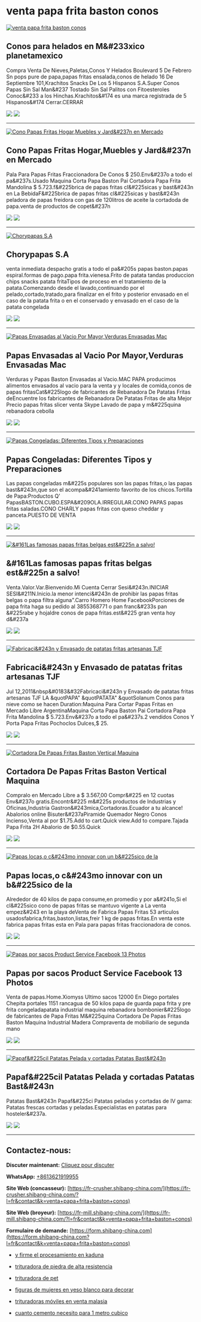 # venta papa frita baston conos

<a href="https://swt.shibang-china.com/?l=fr&img&k=venta+papa+frita+baston+conos" target="_blank">![venta papa frita baston conos](http://static.shibang-china.com/all-800x300/750.jpg)</a>

## Conos para helados en M&#233xico planetamexico
Compra Venta De Nieves,Paletas,Conos Y Helados Boulevard 5 De Febrero Sn pops pure de papa,papas fritas ensalada,conos de helado 16 De Septiembre 101,Krachitos Snacks De Los 5 Hispanos S.A.Super Conos Papas Sin Sal Man&#237 Tostado Sin Sal Palitos con Fitoesteroles Conoc&#233 a los Hinchas.Krachitos&#174 es una marca registrada de 5 Hispanos&#174 Cerrar.CERRAR


<a href="https://whatsapp.shibangsoft.com/WhatsApp.php" target="_blank" title="WhatsApp">![](http://static.shibang-china.com/icon/whatsapp.png)</a> <a href="https://swt.shibang-china.com/?l=fr&icon&k=venta+papa+frita+baston+conos" target="_blank">![](http://static.shibang-china.com/icon/chat-fr.png)</a>

---

<a href="https://swt.shibang-china.com/?l=fr&img&k=venta+papa+frita+baston+conos" target="_blank">![Cono Papas Fritas Hogar,Muebles y Jard&#237n en Mercado](http://static.shibang-china.com/all-800x300/845.jpg)</a>

## Cono Papas Fritas Hogar,Muebles y Jard&#237n en Mercado
Pala Para Papas Fritas Fraccionadora De Conos $ 250.Env&#237o a todo el pa&#237s.Usado Maquina Corta Papa Baston Pai Cortadora Papa Frita Mandolina $ 5.723.f&#225brica de papas fritas cl&#225sicas y bast&#243n en La BebidaF&#225brica de papas fritas cl&#225sicas y bast&#243n peladora de papas freidora con gas de 120litros de aceite la cortadoda de papa.venta de productos de copet&#237n


<a href="https://whatsapp.shibangsoft.com/WhatsApp.php" target="_blank" title="WhatsApp">![](http://static.shibang-china.com/icon/whatsapp.png)</a> <a href="https://swt.shibang-china.com/?l=fr&icon&k=venta+papa+frita+baston+conos" target="_blank">![](http://static.shibang-china.com/icon/chat-fr.png)</a>

---

<a href="https://swt.shibang-china.com/?l=fr&img&k=venta+papa+frita+baston+conos" target="_blank">![Chorypapas S.A](http://static.shibang-china.com/all-800x300/302.jpg)</a>

## Chorypapas S.A
venta inmediata despacho gratis a todo el pa&#205s papas baston.papas espiral.formas de pago.papa frita.vienesa.Frito de patata tandas produccion chips snacks patata fritaTipos de proceso en el tratamiento de la patata.Comenzando desde el lavado,continuando por el pelado,cortado,tratado,para finalizar en el frito y posterior envasado en el caso de la patata frita o en el conservado y envasado en el caso de la patata congelada


<a href="https://whatsapp.shibangsoft.com/WhatsApp.php" target="_blank" title="WhatsApp">![](http://static.shibang-china.com/icon/whatsapp.png)</a> <a href="https://swt.shibang-china.com/?l=fr&icon&k=venta+papa+frita+baston+conos" target="_blank">![](http://static.shibang-china.com/icon/chat-fr.png)</a>

---

<a href="https://swt.shibang-china.com/?l=fr&img&k=venta+papa+frita+baston+conos" target="_blank">![Papas Envasadas al Vacio Por Mayor,Verduras Envasadas Mac](http://static.shibang-china.com/all-800x300/423.jpg)</a>

## Papas Envasadas al Vacio Por Mayor,Verduras Envasadas Mac
Verduras y Papas Baston Envasadas al Vacio.MAC PAPA producimos alimentos envasados al vacio para la venta y y locales de comida,conos de papas fritasCat&#225logo de fabricantes de Rebanadora De Patatas Fritas deEncuentre los fabricantes de Rebanadora De Patatas Fritas de alta Mejor Precio papas fritas slicer venta Skype Lavado de papa y m&#225quina rebanadora cebolla


<a href="https://whatsapp.shibangsoft.com/WhatsApp.php" target="_blank" title="WhatsApp">![](http://static.shibang-china.com/icon/whatsapp.png)</a> <a href="https://swt.shibang-china.com/?l=fr&icon&k=venta+papa+frita+baston+conos" target="_blank">![](http://static.shibang-china.com/icon/chat-fr.png)</a>

---

<a href="https://swt.shibang-china.com/?l=fr&img&k=venta+papa+frita+baston+conos" target="_blank">![Papas Congeladas: Diferentes Tipos y Preparaciones](http://static.shibang-china.com/all-800x300/7.jpg)</a>

## Papas Congeladas: Diferentes Tipos y Preparaciones
Las papas congeladas m&#225s populares son las papas fritas,o las papas bast&#243n,que son el acompa&#241amiento favorito de los chicos.Tortilla de Papa:Productos Q' PapasBASTON.CUBO.ESPA&#209OLA.IRREGULAR.CONO PAPAS papas fritas saladas.CONO CHARLY papas fritas con queso cheddar y panceta.PUESTO DE VENTA


<a href="https://whatsapp.shibangsoft.com/WhatsApp.php" target="_blank" title="WhatsApp">![](http://static.shibang-china.com/icon/whatsapp.png)</a> <a href="https://swt.shibang-china.com/?l=fr&icon&k=venta+papa+frita+baston+conos" target="_blank">![](http://static.shibang-china.com/icon/chat-fr.png)</a>

---

<a href="https://swt.shibang-china.com/?l=fr&img&k=venta+papa+frita+baston+conos" target="_blank">![&#161Las famosas papas fritas belgas est&#225n a salvo!](http://static.shibang-china.com/all-800x300/1150.jpg)</a>

## &#161Las famosas papas fritas belgas est&#225n a salvo!
Venta.Valor.Var.Bienvenido.Mi Cuenta Cerrar Sesi&#243n.INICIAR SESI&#211N.Inicio.la menor intenci&#243n de prohibir las papas fritas belgas o papa filtra alguna".Carro Homero Home FacebookPorciones de papa frita haga su pedido al 3855368771 o pan franc&#233s pan &#225rabe y hojaldre conos de papa fritas.est&#225 gran venta hoy d&#237a


<a href="https://whatsapp.shibangsoft.com/WhatsApp.php" target="_blank" title="WhatsApp">![](http://static.shibang-china.com/icon/whatsapp.png)</a> <a href="https://swt.shibang-china.com/?l=fr&icon&k=venta+papa+frita+baston+conos" target="_blank">![](http://static.shibang-china.com/icon/chat-fr.png)</a>

---

<a href="https://swt.shibang-china.com/?l=fr&img&k=venta+papa+frita+baston+conos" target="_blank">![Fabricaci&#243n y Envasado de patatas fritas artesanas TJF](http://static.shibang-china.com/all-800x300/875.jpg)</a>

## Fabricaci&#243n y Envasado de patatas fritas artesanas TJF
Jul 12,2011&nbsp&#0183&#32Fabricaci&#243n y Envasado de patatas fritas artesanas TJF LA &quotPAPA" &quotPATATA" &quotSolanum Conos para nieve como se hacen Duration:Maquina Para Cortar Papas Fritas en Mercado Libre ArgentinaMaquina Corta Papa Baston Pai Cortadora Papa Frita Mandolina $ 5.723.Env&#237o a todo el pa&#237s.2 vendidos Conos Y Porta Papa Fritas Pochoclos Dulces,$ 25.


<a href="https://whatsapp.shibangsoft.com/WhatsApp.php" target="_blank" title="WhatsApp">![](http://static.shibang-china.com/icon/whatsapp.png)</a> <a href="https://swt.shibang-china.com/?l=fr&icon&k=venta+papa+frita+baston+conos" target="_blank">![](http://static.shibang-china.com/icon/chat-fr.png)</a>

---

<a href="https://swt.shibang-china.com/?l=fr&img&k=venta+papa+frita+baston+conos" target="_blank">![Cortadora De Papas Fritas Baston Vertical Maquina](http://static.shibang-china.com/all-800x300/1348.jpg)</a>

## Cortadora De Papas Fritas Baston Vertical Maquina
Compralo en Mercado Libre a $ 3.567,00 Compr&#225 en 12 cuotas Env&#237o gratis.Encontr&#225 m&#225s productos de Industrias y Oficinas,Industria Gastron&#243mica,Cortadoras.Ecuador a tu alcance! Abalorios online Bisuter&#237aPiramide Quemador Negro Conos Incienso,Venta al por $1.75.Add to cart.Quick view.Add to compare.Tajada Papa Frita 2H Abalorio de $0.55.Quick


<a href="https://whatsapp.shibangsoft.com/WhatsApp.php" target="_blank" title="WhatsApp">![](http://static.shibang-china.com/icon/whatsapp.png)</a> <a href="https://swt.shibang-china.com/?l=fr&icon&k=venta+papa+frita+baston+conos" target="_blank">![](http://static.shibang-china.com/icon/chat-fr.png)</a>

---

<a href="https://swt.shibang-china.com/?l=fr&img&k=venta+papa+frita+baston+conos" target="_blank">![Papas locas,o c&#243mo innovar con un b&#225sico de la](http://static.shibang-china.com/all-800x300/502.jpg)</a>

## Papas locas,o c&#243mo innovar con un b&#225sico de la
Alrededor de 40 kilos de papa consume,en promedio y por a&#241o,Si el cl&#225sico cono de papas fritas se mantuvo vigente a La venta empez&#243 en la playa deVenta de Fabrica Papas Fritas 53 articulos usadosfabrica,fritas,baston,listas,freir 1 kg de papas fritas.En venta este fabrica papas fritas esta en Pala para papas fritas fraccionadora de conos.


<a href="https://whatsapp.shibangsoft.com/WhatsApp.php" target="_blank" title="WhatsApp">![](http://static.shibang-china.com/icon/whatsapp.png)</a> <a href="https://swt.shibang-china.com/?l=fr&icon&k=venta+papa+frita+baston+conos" target="_blank">![](http://static.shibang-china.com/icon/chat-fr.png)</a>

---

<a href="https://swt.shibang-china.com/?l=fr&img&k=venta+papa+frita+baston+conos" target="_blank">![Papas por sacos Product Service Facebook 13 Photos](http://static.shibang-china.com/all-800x300/655.jpg)</a>

## Papas por sacos Product Service Facebook 13 Photos
Venta de papas.Home.Xiomyss Ultimo sacos 12000 En Diego portales Chepita portales 1151 rancagua de 50 kilos papa de guarda papa frita y pre frita congeladapatata industrial maquina rebanadora bombonier&#225logo de fabricantes de Papa Fritas M&#225quina Cortadora De Papas Fritas Baston Maquina Industrial Madera Compraventa de mobiliario de segunda mano


<a href="https://whatsapp.shibangsoft.com/WhatsApp.php" target="_blank" title="WhatsApp">![](http://static.shibang-china.com/icon/whatsapp.png)</a> <a href="https://swt.shibang-china.com/?l=fr&icon&k=venta+papa+frita+baston+conos" target="_blank">![](http://static.shibang-china.com/icon/chat-fr.png)</a>

---

<a href="https://swt.shibang-china.com/?l=fr&img&k=venta+papa+frita+baston+conos" target="_blank">![Papaf&#225cil Patatas Pelada y cortadas Patatas Bast&#243n](http://static.shibang-china.com/all-800x300/1054.jpg)</a>

## Papaf&#225cil Patatas Pelada y cortadas Patatas Bast&#243n
Patatas Bast&#243n Papaf&#225ci Patatas peladas y cortadas de IV gama: Patatas frescas cortadas y peladas.Especialistas en patatas para hosteler&#237a.

<a href="https://whatsapp.shibangsoft.com/WhatsApp.php" target="_blank" title="WhatsApp">![](http://static.shibang-china.com/icon/whatsapp.png)</a> <a href="https://swt.shibang-china.com/?l=fr&icon&k=venta+papa+frita+baston+conos" target="_blank">![](http://static.shibang-china.com/icon/chat-fr.png)</a>

---
## Contactez-nous:

**Discuter maintenant:** [Cliquez pour discuter](https://swt.shibang-china.com?l=fr&contact&k=venta+papa+frita+baston+conos)

**WhatsApp:**  [+8613621919955](https://whatsapp.shibangsoft.com/WhatsApp.php)

**Site Web (concasseur):** [https://fr-crusher.shibang-china.com/](https://fr-crusher.shibang-china.com/?l=fr&contact&k=venta+papa+frita+baston+conos)

**Site Web (broyeur):** [https://fr-mill.shibang-china.com/](https://fr-mill.shibang-china.com/?l=fr&contact&k=venta+papa+frita+baston+conos)

**Formulaire de demande:** [https://form.shibang-china.com](https://form.shibang-china.com?l=fr&contact&k=venta+papa+frita+baston+conos)

* [y firme el procesamiento en kaduna](../62/y%20firme%20el%20procesamiento%20en%20kaduna.md)

* [trituradora de piedra de alta resistencia](../63/trituradora%20de%20piedra%20de%20alta%20resistencia.md)

* [trituradora de pet](../63/trituradora%20de%20pet.md)

* [figuras de mujeres en yeso blanco para decorar](../64/figuras%20de%20mujeres%20en%20yeso%20blanco%20para%20decorar.md)

* [trituradoras móviles en venta malasia](../63/trituradoras%20m%C3%B3viles%20en%20venta%20malasia.md)

* [cuanto cemento necesito para 1 metro cubico](../64/cuanto%20cemento%20necesito%20para%201%20metro%20cubico.md)